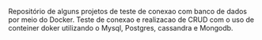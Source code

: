Repositório de alguns projetos de teste de conexao com banco de dados por meio do Docker. 
Teste de conexao e realizacao de CRUD com o uso de conteiner doker utilizando o Mysql, Postgres, cassandra e Mongodb.